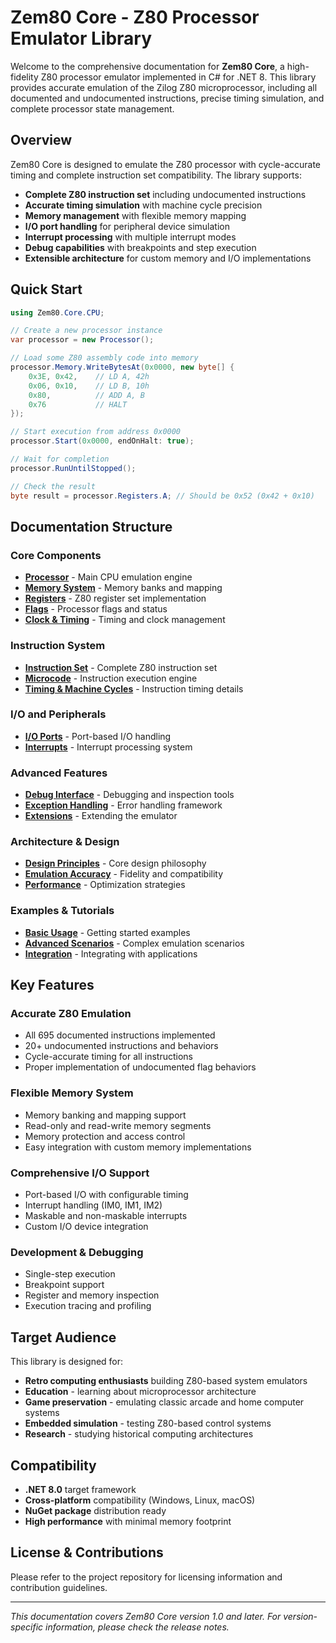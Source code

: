 # Zem80 Core - Z80 Processor Emulator Library

Welcome to the comprehensive documentation for **Zem80 Core**, a high-fidelity Z80 processor emulator implemented in C# for .NET 8. This library provides accurate emulation of the Zilog Z80 microprocessor, including all documented and undocumented instructions, precise timing simulation, and complete processor state management.

## Overview

Zem80 Core is designed to emulate the Z80 processor with cycle-accurate timing and complete instruction set compatibility. The library supports:

- **Complete Z80 instruction set** including undocumented instructions
- **Accurate timing simulation** with machine cycle precision  
- **Memory management** with flexible memory mapping
- **I/O port handling** for peripheral device simulation
- **Interrupt processing** with multiple interrupt modes
- **Debug capabilities** with breakpoints and step execution
- **Extensible architecture** for custom memory and I/O implementations

## Quick Start

```csharp
using Zem80.Core.CPU;

// Create a new processor instance
var processor = new Processor();

// Load some Z80 assembly code into memory
processor.Memory.WriteBytesAt(0x0000, new byte[] { 
    0x3E, 0x42,    // LD A, 42h
    0x06, 0x10,    // LD B, 10h
    0x80,          // ADD A, B
    0x76           // HALT
});

// Start execution from address 0x0000
processor.Start(0x0000, endOnHalt: true);

// Wait for completion
processor.RunUntilStopped();

// Check the result
byte result = processor.Registers.A; // Should be 0x52 (0x42 + 0x10)
```

## Documentation Structure

### Core Components
- **[Processor](Core/Processor.md)** - Main CPU emulation engine
- **[Memory System](Core/Memory.md)** - Memory banks and mapping
- **[Registers](Core/Registers.md)** - Z80 register set implementation
- **[Flags](Core/Flags.md)** - Processor flags and status
- **[Clock & Timing](Core/Timing.md)** - Timing and clock management

### Instruction System
- **[Instruction Set](Instructions/InstructionSet.md)** - Complete Z80 instruction set
- **[Microcode](Instructions/Microcode.md)** - Instruction execution engine
- **[Timing & Machine Cycles](Instructions/Timing.md)** - Instruction timing details

### I/O and Peripherals
- **[I/O Ports](IO/Ports.md)** - Port-based I/O handling
- **[Interrupts](IO/Interrupts.md)** - Interrupt processing system

### Advanced Features
- **[Debug Interface](Advanced/Debug.md)** - Debugging and inspection tools
- **[Exception Handling](Advanced/Exceptions.md)** - Error handling framework
- **[Extensions](Advanced/Extensions.md)** - Extending the emulator

### Architecture & Design
- **[Design Principles](Architecture/Design.md)** - Core design philosophy
- **[Emulation Accuracy](Architecture/Accuracy.md)** - Fidelity and compatibility
- **[Performance](Architecture/Performance.md)** - Optimization strategies

### Examples & Tutorials
- **[Basic Usage](Examples/BasicUsage.md)** - Getting started examples
- **[Advanced Scenarios](Examples/Advanced.md)** - Complex emulation scenarios
- **[Integration](Examples/Integration.md)** - Integrating with applications

## Key Features

### Accurate Z80 Emulation
- All 695 documented instructions implemented
- 20+ undocumented instructions and behaviors
- Cycle-accurate timing for all instructions
- Proper implementation of undocumented flag behaviors

### Flexible Memory System
- Memory banking and mapping support
- Read-only and read-write memory segments
- Memory protection and access control
- Easy integration with custom memory implementations

### Comprehensive I/O Support
- Port-based I/O with configurable timing
- Interrupt handling (IM0, IM1, IM2)
- Maskable and non-maskable interrupts
- Custom I/O device integration

### Development & Debugging
- Single-step execution
- Breakpoint support
- Register and memory inspection
- Execution tracing and profiling

## Target Audience

This library is designed for:
- **Retro computing enthusiasts** building Z80-based system emulators
- **Education** - learning about microprocessor architecture
- **Game preservation** - emulating classic arcade and home computer systems
- **Embedded simulation** - testing Z80-based control systems
- **Research** - studying historical computing architectures

## Compatibility

- **.NET 8.0** target framework
- **Cross-platform** compatibility (Windows, Linux, macOS)
- **NuGet package** distribution ready
- **High performance** with minimal memory footprint

## License & Contributions

Please refer to the project repository for licensing information and contribution guidelines.

---

*This documentation covers Zem80 Core version 1.0 and later. For version-specific information, please check the release notes.*